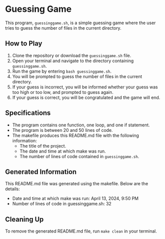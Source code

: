 # Guessing Game

This program, `guessinggame.sh`, is a simple guessing game where the user tries to guess the number of files in the current directory.

## How to Play

1. Clone the repository or download the `guessinggame.sh` file.
2. Open your terminal and navigate to the directory containing `guessinggame.sh`.
3. Run the game by entering `bash guessinggame.sh`.
4. You will be prompted to guess the number of files in the current directory.
5. If your guess is incorrect, you will be informed whether your guess was too high or too low, and prompted to guess again.
6. If your guess is correct, you will be congratulated and the game will end.

## Specifications

- The program contains one function, one loop, and one if statement.
- The program is between 20 and 50 lines of code.
- The makefile produces this README.md file with the following information:
    - The title of the project.
    - The date and time at which make was run.
    - The number of lines of code contained in `guessinggame.sh`.

## Generated Information

This README.md file was generated using the makefile. Below are the details:

- Date and time at which make was run: April 13, 2024, 9:50 PM
- Number of lines of code in guessinggame.sh: 32

## Cleaning Up

To remove the generated README.md file, run `make clean` in your terminal.
